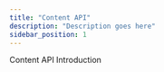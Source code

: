 ```yaml
---
title: "Content API"
description: "Description goes here"
sidebar_position: 1
---
```


Content API Introduction